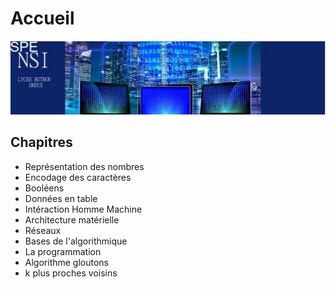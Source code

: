 # Accueil
[![alt text](../images/nsiBandeau.png)](https://www.lyceerotroudreux.com)
 

## Chapitres

* Représentation des nombres
* Encodage des caractères
* Booléens
* Données en table
* Intéraction Homme Machine
* Architecture matérielle
* Réseaux 
* Bases de l'algorithmique
* La programmation 
* Algorithme gloutons
* k plus proches voisins